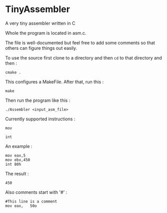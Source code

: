 # TinyAssembler
A very tiny assembler written in C

Whole the program is located in asm.c.

The file is well-documented but feel free to add some comments so that others can figure things out easily.

To use the source first clone to a directory and then `cd` to that directory and then : 
    
    cmake .
     
This configures a MakeFile. After that, run this : 
    
    make
   
Then run the program like this : 

    ./Assembler <input_asm_file>


Currently supported instructions : 

    mov
    
    int

An example : 

    mov eax,5
    mov ebx,450
    int 80h 
    
The result : 

    450
    
Also comments start with '#' : 

    #This line is a comment
    mov eax,   50o
